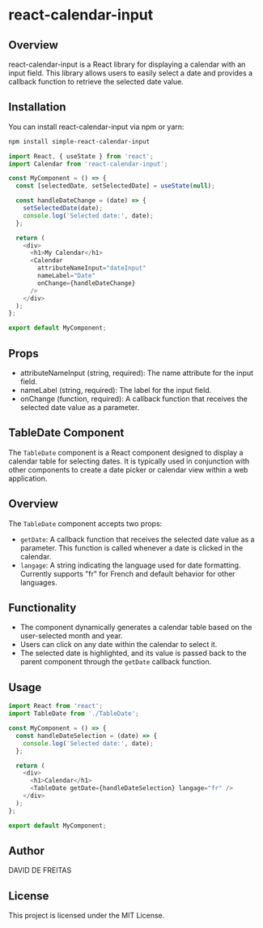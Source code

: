 # react-calendar-input

## Overview

react-calendar-input is a React library for displaying a calendar with an input field. This library allows users to easily select a date and provides a callback function to retrieve the selected date value.

## Installation

You can install react-calendar-input via npm or yarn:

```bash
npm install simple-react-calendar-input
``` 
```javascript
import React, { useState } from 'react';
import Calendar from 'react-calendar-input';

const MyComponent = () => {
  const [selectedDate, setSelectedDate] = useState(null);

  const handleDateChange = (date) => {
    setSelectedDate(date);
    console.log('Selected date:', date);
  };

  return (
    <div>
      <h1>My Calendar</h1>
      <Calendar
        attributeNameInput="dateInput"
        nameLabel="Date"
        onChange={handleDateChange}
      />
    </div>
  );
};

export default MyComponent;
```

## Props
* attributeNameInput (string, required): The name attribute for the input field.
* nameLabel (string, required): The label for the input field.
* onChange (function, required): A callback function that receives the selected date value as a parameter.

## TableDate Component

The `TableDate` component is a React component designed to display a calendar table for selecting dates. It is typically used in conjunction with other components to create a date picker or calendar view within a web application.

## Overview

The `TableDate` component accepts two props:

- `getDate`: A callback function that receives the selected date value as a parameter. This function is called whenever a date is clicked in the calendar.
- `langage`: A string indicating the language used for date formatting. Currently supports "fr" for French and default behavior for other languages.

## Functionality

- The component dynamically generates a calendar table based on the user-selected month and year.
- Users can click on any date within the calendar to select it.
- The selected date is highlighted, and its value is passed back to the parent component through the `getDate` callback function.

## Usage

```javascript
import React from 'react';
import TableDate from './TableDate';

const MyComponent = () => {
  const handleDateSelection = (date) => {
    console.log('Selected date:', date);
  };

  return (
    <div>
      <h1>Calendar</h1>
      <TableDate getDate={handleDateSelection} langage="fr" />
    </div>
  );
};

export default MyComponent;
```

## Author
DAVID DE FREITAS

## License
This project is licensed under the MIT License.